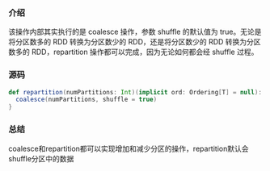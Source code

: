 

### 介绍

该操作内部其实执行的是 coalesce 操作，参数 shuffle 的默认值为 true。无论是将分区数多的 RDD 转换为分区数少的 RDD，还是将分区数少的 RDD 转换为分区数多的 RDD，repartition 操作都可以完成，因为无论如何都会经 shuffle 过程。

### 源码

```scala
def repartition(numPartitions: Int)(implicit ord: Ordering[T] = null): RDD[T] = withScope {
  coalesce(numPartitions, shuffle = true)
}
```

### 总结

coalesce和repartition都可以实现增加和减少分区的操作，repartition默认会shuffle分区中的数据
